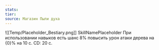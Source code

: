 ```yaml
---
stats: 
tier: 
source: Магазин Пыли духа
---
```

![[Temp/Placeholder_Bestiary.png]]
SkillNamePlaceholder
При использовании навыков есть шанс 8% повысить урон атаки дерева на {0}% на 10 с. CD: 20 с.
